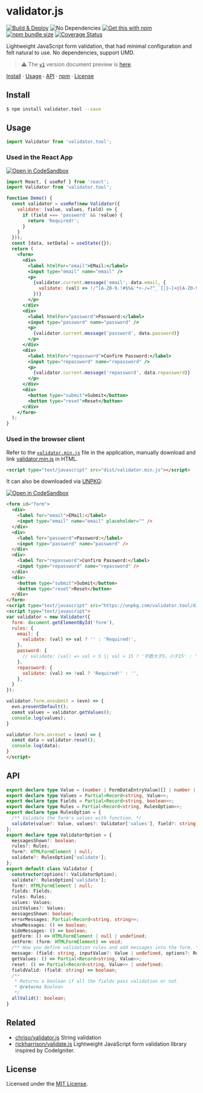 validator.js
===

<!--dividing-->

[![Build & Deploy](https://github.com/jaywcjlove/validator.js/actions/workflows/ci.yml/badge.svg)](https://github.com/jaywcjlove/validator.js/actions/workflows/ci.yml)
![No Dependencies](http://jaywcjlove.github.io/sb/status/no-dependencies.svg)
[![Get this with npm](https://jaywcjlove.github.io/sb/ico/npm.svg)](https://www.npmjs.com/package/validator.tool)
[![npm bundle size](https://img.shields.io/bundlephobia/minzip/validator.tool)](https://bundlephobia.com/package/validator.tool)
[![Coverage Status](https://jaywcjlove.github.io/validator.js/coverage/badges.svg)](https://jaywcjlove.github.io/validator.js/coverage/lcov-report)

Lightweight JavaScript form validation, that had minimal configuration and felt natural to use. No dependencies, support UMD.

> ⚠️ The [`v1`](https://raw.githack.com/jaywcjlove/validator.js/v1-doc/index.html) version document preview is [here](https://raw.githack.com/jaywcjlove/validator.js/v1-doc/index.html).

[Install](#install) · [Usage](#usage) · [API](#api) · [npm](http://npm.im/validator.tool) · [License](#license)

## Install

```bash
$ npm install validator.tool --save
```

## Usage

```js
import Validator from 'validator.tool';
```

### Used in the React App

[![Open in CodeSandbox](https://img.shields.io/badge/Open%20in-CodeSandbox-blue?logo=codesandbox)](https://codesandbox.io/embed/wonderful-andras-dbzbz?fontsize=14&hidenavigation=1&theme=dark)

```jsx
import React, { useRef } from 'react';
import Validator from 'validator.tool';

function Demo() {
  const validator = useRef(new Validator({
    validate: (value, values, field) => {
      if (field === 'password' && !value) {
        return 'Required!';
      }
    }
  }));
  const [data, setData] = useState({});
  return (
    <form>
      <div>
        <label htmlFor="email">EMail:</label>
        <input type="email" name="email" />
        <p>
          {validator.current.message('email', data.email, {
            validate: (val) => !/^[A-Z0-9.!#$%&'*+-/=?^_`{|}~]+@[A-Z0-9.-]+\.[A-Z]{2,}$/i.test(val) ? `The ${val} must be a valid email address.` : ''
          })}
        </p>
      </div>
      <div>
        <label htmlFor="password">Password:</label>
        <input type="password" name="password" />
        <p>
          {validator.current.message('password', data.password)}
        </p>
      </div>
      <div>
        <label htmlFor="repassword">Confirm Password:</label>
        <input type="repassword" name="repassword" />
        <p>
          {validator.current.message('repassword', data.repassword)}
        </p>
      </div>
      <div>
        <button type="submit">Submit</button>
        <button type="reset">Reset</button>
      </div>
    </form>
  );
}
```

### Used in the browser client

Refer to the [`validator.min.js`](https://unpkg.com/validator.tool/) file in the application, manually download and link [validator.min.js](https://github.com/jaywcjlove/validator.js/tree/master/packages/core/dist) in HTML.

```html
<script type="text/javascript" src="dist/validator.min.js"></script>
```

It can also be downloaded via [UNPKG](https://unpkg.com/validator.tool/):

[![Open in CodeSandbox](https://img.shields.io/badge/Open%20in-CodeSandbox-blue?logo=codesandbox)](https://codesandbox.io/embed/quirky-bohr-m75fx?fontsize=14&theme=dark)

```html
<form id="form">
  <div>
    <label for="email">EMail:</label>
    <input type="email" name="email" placeholder="" />
  </div>
  <div>
    <label for="password">Password:</label>
    <input type="password" name="password" />
  </div>
  <div>
    <label for="repassword">Confirm Password:</label>
    <input type="repassword" name="repassword" />
  </div>
  <div>
    <button type="submit">Submit</button>
    <button type="reset">Reset</button>
  </div>
</form>
<script type="text/javascript" src="https://unpkg.com/validator.tool/dist/validator.min.js"></script>
<script type="text/javascript">
var validator = new Validator({
  form: document.getElementById('form'),
  rules: {
    email: {
      validate: (val) => val ? '' : 'Required!',
    },
    password: {
      // validate: (val) => val < 5 || val > 15 ? '字数大于5，小于15' : ''
    },
    repassword: {
      validate: (val) => !val ? 'Required!' : '',
    },
  }
});

validator.form.onsubmit = (evn) => {
  evn.preventDefault();
  const values = validator.getValues();
  console.log(values);
}

validator.form.onreset = (evn) => {
  const data = validator.reset();
  console.log(data);
}
</script>
```

## API

```ts
export declare type Value = (number | FormDataEntryValue)[] | number | boolean | null | FormDataEntryValue;
export declare type Values = Partial<Record<string, Value>>;
export declare type Fields = Partial<Record<string, boolean>>;
export declare type Rules = Partial<Record<string, RulesOption>>;
export declare type RulesOption = {
  /** Validate the form's values with function. */
  validate(value?: Value, values?: Validator['values'], field?: string): string | undefined;
};
export declare type ValidatorOption = {
  messagesShown?: boolean;
  rules?: Rules;
  form?: HTMLFormElement | null;
  validate?: RulesOption['validate'];
};
export default class Validator {
  constructor(options?: ValidatorOption);
  validate?: RulesOption['validate'];
  form?: HTMLFormElement | null;
  fields: Fields;
  rules: Rules;
  values: Values;
  initValues?: Values;
  messagesShown: boolean;
  errorMessages: Partial<Record<string, string>>;
  showMessages: () => boolean;
  hideMessages: () => boolean;
  getForm: () => HTMLFormElement | null | undefined;
  setForm: (form: HTMLFormElement) => void;
  /** How you define validation rules and add messages into the form. */
  message: (field: string, inputValue?: Value | undefined, options?: RulesOption | undefined) => string | undefined;
  getValues: () => Partial<Record<string, Value>>;
  reset: () => Partial<Record<string, Value>> | undefined;
  fieldValid: (field: string) => boolean;
  /**
   * Returns a boolean if all the fields pass validation or not.
   * @returns Boolean
   */
  allValid(): boolean;
}
```

## Related

- [chriso/validator.js](https://github.com/chriso/validator.js) String validation
- [rickharrison/validate.js](https://github.com/rickharrison/validate.js) Lightweight JavaScript form validation library inspired by CodeIgniter.

## License

Licensed under the [MIT License](https://opensource.org/licenses/MIT).
